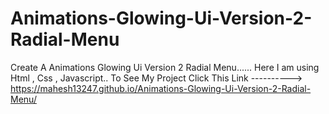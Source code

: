 # Animations-Glowing-Ui-Version-2-Radial-Menu
Create A Animations Glowing  Ui Version 2 Radial Menu......
Here I am using Html , Css , Javascript.. 
To See My Project Click This Link ----------> https://mahesh13247.github.io/Animations-Glowing-Ui-Version-2-Radial-Menu/
